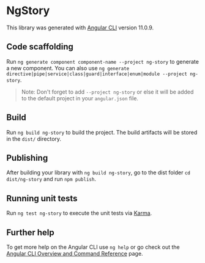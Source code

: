 # NgStory

This library was generated with [Angular CLI](https://github.com/angular/angular-cli) version 11.0.9.

## Code scaffolding

Run `ng generate component component-name --project ng-story` to generate a new component. You can also use `ng generate directive|pipe|service|class|guard|interface|enum|module --project ng-story`.
> Note: Don't forget to add `--project ng-story` or else it will be added to the default project in your `angular.json` file. 

## Build

Run `ng build ng-story` to build the project. The build artifacts will be stored in the `dist/` directory.

## Publishing

After building your library with `ng build ng-story`, go to the dist folder `cd dist/ng-story` and run `npm publish`.

## Running unit tests

Run `ng test ng-story` to execute the unit tests via [Karma](https://karma-runner.github.io).

## Further help

To get more help on the Angular CLI use `ng help` or go check out the [Angular CLI Overview and Command Reference](https://angular.io/cli) page.
